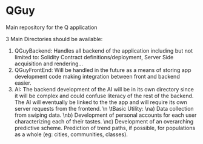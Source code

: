 # QGuy
Main repository for the Q application

3 Main Directories should be available:
  1) QGuyBackend: Handles all backend of the application including but not limited to: Solidity Contract definitions/deployment, Server Side acquisition and rendering...
  2) QGuyFrontEnd: Will be handled in the future as a means of storing app development code making integration between front and backend easier.
  3) AI: The backend development of the AI will be in its own directory since it will be complex and could confuse literacy of the rest of the backend. The AI will eventually be linked to the the app and will require its own server requests from the frontend.
    \n
    \tBasic Utility: 
          \na) Data collection from swiping data.
          \nb) Development of personal accounts for each user characterizing each of their tastes.
          \nc) Development of an overarching predictive scheme. Prediction of trend paths, if possible, for populations as a whole (eg: cities, communities, classes).

